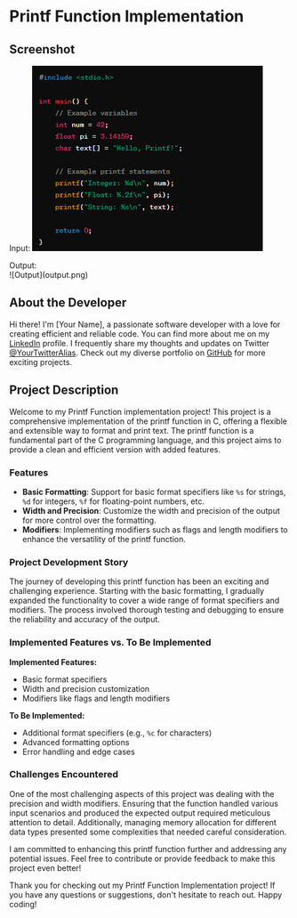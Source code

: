 # Printf Function Implementation

## Screenshot

Input:
![Example](input.png)
<div>
Output:
</div>
![Output](output.png)

## About the Developer

Hi there! I'm [Your Name], a passionate software developer with a love for creating efficient and reliable code. You can find more about me on my [LinkedIn](https://www.linkedin.com/in/your-name/) profile. I frequently share my thoughts and updates on Twitter [@YourTwitterAlias](https://twitter.com/your-twitter-alias). Check out my diverse portfolio on [GitHub](https://github.com/your-username) for more exciting projects.

## Project Description

Welcome to my Printf Function implementation project! This project is a comprehensive implementation of the printf function in C, offering a flexible and extensible way to format and print text. The printf function is a fundamental part of the C programming language, and this project aims to provide a clean and efficient version with added features.

### Features

- **Basic Formatting**: Support for basic format specifiers like `%s` for strings, `%d` for integers, `%f` for floating-point numbers, etc.
- **Width and Precision**: Customize the width and precision of the output for more control over the formatting.
- **Modifiers**: Implementing modifiers such as flags and length modifiers to enhance the versatility of the printf function.

### Project Development Story

The journey of developing this printf function has been an exciting and challenging experience. Starting with the basic formatting, I gradually expanded the functionality to cover a wide range of format specifiers and modifiers. The process involved thorough testing and debugging to ensure the reliability and accuracy of the output.

### Implemented Features vs. To Be Implemented

**Implemented Features:**
- Basic format specifiers
- Width and precision customization
- Modifiers like flags and length modifiers

**To Be Implemented:**
- Additional format specifiers (e.g., `%c` for characters)
- Advanced formatting options
- Error handling and edge cases

### Challenges Encountered

One of the most challenging aspects of this project was dealing with the precision and width modifiers. Ensuring that the function handled various input scenarios and produced the expected output required meticulous attention to detail. Additionally, managing memory allocation for different data types presented some complexities that needed careful consideration.

I am committed to enhancing this printf function further and addressing any potential issues. Feel free to contribute or provide feedback to make this project even better!

Thank you for checking out my Printf Function Implementation project! If you have any questions or suggestions, don't hesitate to reach out. Happy coding!

